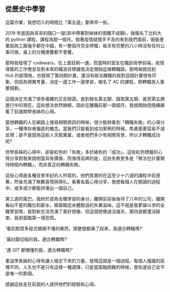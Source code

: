 ## 從歷史中學習

這篇作業，我想切入的時間比「第五週」要再早一些。

2019 年底因為哥哥的隨口一提(其中帶著對妹妹的恨鐵不成鋼)，我報名了北科大的 python 課程，課程為期一個月。接著疫情就措手不及的來到我們面前，服裝產業因為工廠幾乎都在中國，有一整個月完全停擺，每天有完整的八小時沒有任何公事可做，桌上的分機連響都不會響。

那時我發現了 codewars，在上面狂刷一通，而當時的室友在職訓局學前端，疫情導致的工作倦怠及對未來的職涯目標讓我決定開始這條轉職路。那時候就找到 Huli 的部落格，也發現了第四期計畫，還沒有辦法離職的我對這個計畫很有印象，但因為現實考量，決定一邊工作一邊學習，報名了 AC 的課程，將轉職放入重要規劃。

這個決定充滿了很多複雜的正反辯證，直到報名第五期、錄取第五期、甚至第五期進行中的現在，這些想法依然繚繞，因此在離職前那一兩個月，我就開始陸陸續續看了前幾期學長姊的心得。

當想轉職的人在網路上搜尋相關資訊的時候，很少能夠看到「轉職失敗」的心得分享，一種倖存者偏差的概念。當我們只能看到成功案例的時候，焦慮感更容易不減反增；是不是因為這些人天賦異稟，或者他們多少有相關背景，所以才轉職成功呢?

但學長姊的心得中，卻是紅色的「失敗」多於綠色的「成功」。這些紅色標籤的心得分享對我來說相當具有價值，而值得高興的是，這些失敗更多是「無法在計畫期待時間內轉職」，而非真正的轉職失敗。

這些心得是各種背景年紀的人所寫的，他們真實的在這至少十六週的課程中前進著，然後充滿了無數喜悅與掙扎。看著各篇心得分享，我想每個人在閱讀的過程中，或多或少都能拼湊出一個自己。

第三週的尾巴，我終於成為全職學習的身分，離開前前後後待了八年的公司，離開看似不差的職位和薪水，跟面臨從未體驗過的失業滋味。這不就是我夢寐以求的全職學習嗎，我對新生活充滿了美好想像，但這個想像過沒幾天，第四週都還沒結束，我卻面臨第一場恐慌。

'看到那麼多程式碼跟不懂的東西，頭整個都痛了起來，我適合轉職嗎?'

'最討厭切版的我，適合轉職嗎?'

'連 GIT 都懵懂的我，適合轉職嗎?'

重溫學長姊的心得有讓人穩定下來的力量，發現這就是一個過程。每個人撞牆的區塊不同，人生也不是只有這樣一種選擇，只是當面臨困難的時候，會知道自己並不是唯一的那個。

感謝這些走在前面的人提供他們的經驗和心得。

